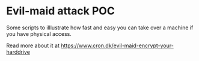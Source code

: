 # Evil-maid attack POC
Some scripts to illlustrate how fast and easy you can take over a machine if you have physical access.

Read more about it at https://www.cron.dk/evil-maid-encrypt-your-harddrive

